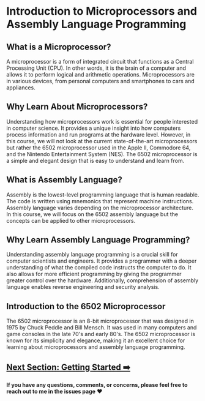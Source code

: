 # Introduction to Microprocessors and Assembly Language Programming

## What is a Microprocessor?

A microprocessor is a form of integrated circuit that functions as a Central Processing Unit (CPU). In other words, it is the brain of a computer and allows it to perform logical and arithmetic operations. Microprocessors are in various devices, from personal computers and smartphones to cars and appliances.

## Why Learn About Microprocessors?

Understanding how microprocessors work is essential for people interested in computer science. It provides a unique insight into how computers process information and run programs at the hardware level. However, in this course, we will not look at the current state-of-the-art microprocessors but rather the 6502 microprocessor used in the Apple II, Commodore 64, and the Nintendo Entertainment System (NES). The 6502 microprocessor is a simple and elegant design that is easy to understand and learn from.

## What is Assembly Language?

Assembly is the lowest-level programming language that is human readable. The code is written using mnemonics that represent machine instructions. Assembly language varies depending on the microprocessor architecture. In this course, we will focus on the 6502 assembly language but the concepts can be applied to other microprocessors.

## Why Learn Assembly Language Programming?

Understanding assembly language programming is a crucial skill for computer scientists and engineers. It provides a programmer with a deeper understanding of what the compiled code instructs the computer to do. It also allows for more efficient programming by giving the programmer greater control over the hardware. Additionally, comprehension of assembly language enables reverse engineering and security analysis.

## Introduction to the 6502 Microprocessor

The 6502 microprocessor is an 8-bit microprocessor that was designed in 1975 by Chuck Peddle and Bill Mensch. It was used in many computers and game consoles in the late 70's and early 80's. The 6502 microprocessor is known for its simplicity and elegance, making it an excellent choice for learning about microprocessors and assembly language programming.

## [Next Section: Getting Started ➡️](getting-started.md)

**If you have any questions, comments, or concerns, please feel free to reach out to me in the issues page** ❤️
